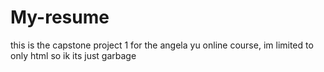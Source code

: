 # My-resume
this is the capstone project 1 for the angela yu online course, im limited to only html so ik its just garbage 
